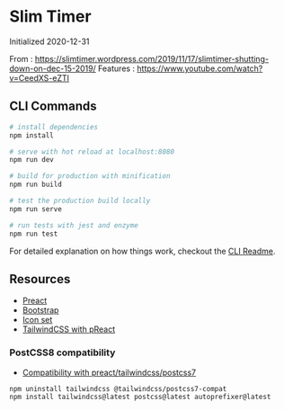 # Slim Timer

Initialized 2020-12-31

From : https://slimtimer.wordpress.com/2019/11/17/slimtimer-shutting-down-on-dec-15-2019/
Features : https://www.youtube.com/watch?v=CeedXS-eZTI

## CLI Commands

``` bash
# install dependencies
npm install

# serve with hot reload at localhost:8080
npm run dev

# build for production with minification
npm run build

# test the production build locally
npm run serve

# run tests with jest and enzyme
npm run test
```

For detailed explanation on how things work, checkout the [CLI Readme](https://github.com/developit/preact-cli/blob/master/README.md).

## Resources

- [Preact](https://preactjs.com/guide/v10/getting-started/)
- [Bootstrap](https://react-bootstrap.netlify.app/)
- [Icon set](https://remixicon.com/)
- [TailwindCSS with pReact](https://dev.to/boywithsilverwings/configuring-preact-cli-with-tailwind-css-3ckj)

### PostCSS8 compatibility

- [Compatibility with preact/tailwindcss/postcss7](https://tailwindcss.com/docs/installation#post-css-7-compatibility-build)

```shell
npm uninstall tailwindcss @tailwindcss/postcss7-compat
npm install tailwindcss@latest postcss@latest autoprefixer@latest
```
